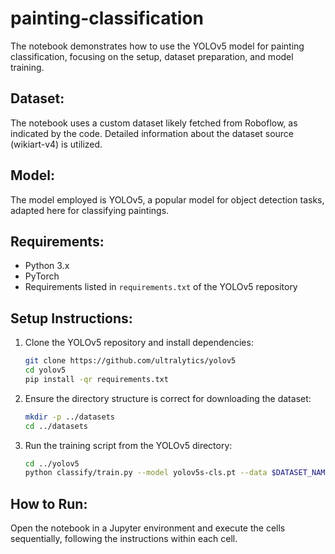 # painting-classification
The notebook demonstrates how to use the YOLOv5 model for painting classification, focusing on the setup, dataset preparation, and model training.

## Dataset:
The notebook uses a custom dataset likely fetched from Roboflow, as indicated by the code. Detailed information about the dataset source (wikiart-v4) is utilized.

## Model:
The model employed is YOLOv5, a popular model for object detection tasks, adapted here for classifying paintings.

## Requirements:
- Python 3.x
- PyTorch
- Requirements listed in `requirements.txt` of the YOLOv5 repository

## Setup Instructions:
1. Clone the YOLOv5 repository and install dependencies:
   ```bash
   git clone https://github.com/ultralytics/yolov5
   cd yolov5
   pip install -qr requirements.txt
   ```

2. Ensure the directory structure is correct for downloading the dataset:
   ```bash
   mkdir -p ../datasets
   cd ../datasets
   ```

3. Run the training script from the YOLOv5 directory:
   ```bash
   cd ../yolov5
   python classify/train.py --model yolov5s-cls.pt --data $DATASET_NAME --epochs 100 --img 128 --pretrained weights/yolov5s-cls.pt
   ```

## How to Run:
Open the notebook in a Jupyter environment and execute the cells sequentially, following the instructions within each cell.